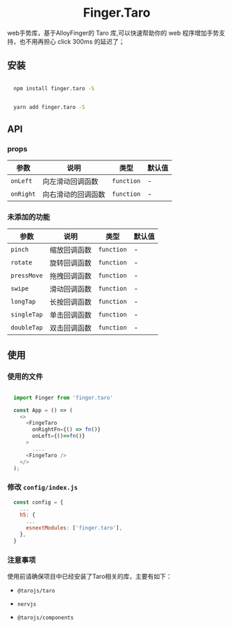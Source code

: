 <h1 align="center">Finger.Taro</h1>

web手势库，基于AlloyFinger的 Taro 库,可以快速帮助你的 web 程序增加手势支持，也不用再担心 click 300ms 的延迟了；


## 安装

```bash
  
  npm install finger.taro -S

```

```bash
  
  yarn add finger.taro -S

```

## API

### props

|参数        |说明               |类型           |默认值 |
|------------|-------------------|---------------|------|
|`onLeft`    |  向左滑动回调函数  |  `function`  |  -   |
|`onRight`   | 向右滑动的回调函数|  `function`   |  -   | 

### 未添加的功能

|参数        |说明               |类型           |默认值 |
|------------|-------------------|---------------|------|
|`pinch`    |  缩放回调函数  |  `function`  |  -   |
|`rotate`   | 旋转回调函数|  `function`   |  -   | 
|`pressMove`    | 拖拽回调函数  |  `function`  |  -   |
|`swipe`    |  滑动回调函数  |  `function`  |  -   |
|`longTap`   | 长按回调函数  |  `function`  |  -   |
|`singleTap`  |  单击回调函数  |  `function`  |  -   |
|`doubleTap`  |  双击回调函数  |  `function`  |  -   |


## 使用

### 使用的文件

```javascript
  
  import Finger from 'finger.taro'

  const App = () => (
    <>
      <FingeTaro
        onRightFn={() => fn()}
        onLeft={()=>fn()}
      >
        ....
      <FingeTaro />
    </>
  );

```

### 修改 `config/index.js`

```javascript
  const config = {
    ...
    h5: {
      ...
      esnextModules: ['finger.taro'],
    },
  }

```

### 注意事项

  使用前请确保项目中已经安装了Taro相关的库，主要有如下：

  - `@tarojs/taro`

  - `nervjs`

  - `@tarojs/components`
 




